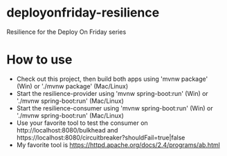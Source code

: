 # deployonfriday-resilience
Resilience for the Deploy On Friday series

# How to use
* Check out this project, then build both apps using 'mvnw package' (Win) or './mvnw package' (Mac/Linux)
* Start the resilience-provider using 'mvnw spring-boot:run' (Win) or './mvnw spring-boot:run' (Mac/Linux)
* Start the resilience-consumer using 'mvnw spring-boot:run' (Win) or './mvnw spring-boot:run' (Mac/Linux)
* Use your favorite tool to test the consumer on http://localhost:8080/bulkhead and https://localhost:8080/circuitbreaker?shouldFail=true|false 
* My favorite tool is https://httpd.apache.org/docs/2.4/programs/ab.html
